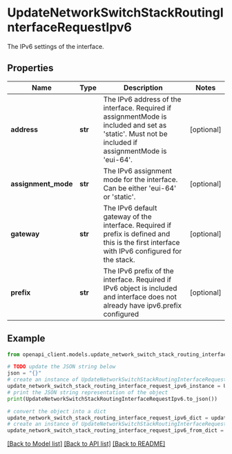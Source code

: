 # UpdateNetworkSwitchStackRoutingInterfaceRequestIpv6

The IPv6 settings of the interface.

## Properties

Name | Type | Description | Notes
------------ | ------------- | ------------- | -------------
**address** | **str** | The IPv6 address of the interface. Required if assignmentMode is included and set as &#39;static&#39;. Must not be included if assignmentMode is &#39;eui-64&#39;. | [optional] 
**assignment_mode** | **str** | The IPv6 assignment mode for the interface. Can be either &#39;eui-64&#39; or &#39;static&#39;. | [optional] 
**gateway** | **str** | The IPv6 default gateway of the interface. Required if prefix is defined and this is the first interface with IPv6 configured for the stack. | [optional] 
**prefix** | **str** | The IPv6 prefix of the interface. Required if IPv6 object is included and interface does not already have ipv6.prefix configured | [optional] 

## Example

```python
from openapi_client.models.update_network_switch_stack_routing_interface_request_ipv6 import UpdateNetworkSwitchStackRoutingInterfaceRequestIpv6

# TODO update the JSON string below
json = "{}"
# create an instance of UpdateNetworkSwitchStackRoutingInterfaceRequestIpv6 from a JSON string
update_network_switch_stack_routing_interface_request_ipv6_instance = UpdateNetworkSwitchStackRoutingInterfaceRequestIpv6.from_json(json)
# print the JSON string representation of the object
print(UpdateNetworkSwitchStackRoutingInterfaceRequestIpv6.to_json())

# convert the object into a dict
update_network_switch_stack_routing_interface_request_ipv6_dict = update_network_switch_stack_routing_interface_request_ipv6_instance.to_dict()
# create an instance of UpdateNetworkSwitchStackRoutingInterfaceRequestIpv6 from a dict
update_network_switch_stack_routing_interface_request_ipv6_from_dict = UpdateNetworkSwitchStackRoutingInterfaceRequestIpv6.from_dict(update_network_switch_stack_routing_interface_request_ipv6_dict)
```
[[Back to Model list]](../README.md#documentation-for-models) [[Back to API list]](../README.md#documentation-for-api-endpoints) [[Back to README]](../README.md)


